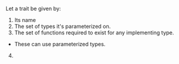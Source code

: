 
Let a trait be given by:

1. Its name
2. The set of types it's parameterized on.
3. The set of functions required to exist for any implementing type.
  * These can use parameterized types.
4. 


